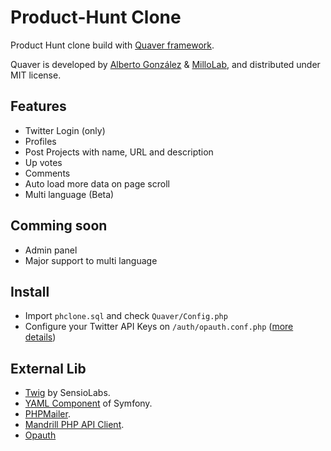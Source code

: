Product-Hunt Clone
==================

Product Hunt clone build with [Quaver framework](https://github.com/millolab/quaver).

Quaver is developed by [Alberto González](https://github.com/albertogonzcat) & [MilloLab](http://millolab.com), and distributed under MIT license.

Features
--------

* Twitter Login (only)
* Profiles
* Post Projects with name, URL and description
* Up votes
* Comments
* Auto load more data on page scroll
* Multi language (Beta)


Comming soon
------------

* Admin panel
* Major support to multi language


Install
-------
* Import `phclone.sql` and check `Quaver/Config.php`
* Configure your Twitter API Keys on `/auth/opauth.conf.php` ([more details](https://github.com/opauth/twitter))


External Lib
------------
* [Twig](http://twig.sensiolabs.org/) by SensioLabs.
* [YAML Component](http://symfony.com/doc/current/components/yaml/introduction.html) of Symfony.
* [PHPMailer](https://github.com/PHPMailer/PHPMailer).
* [Mandrill PHP API Client](https://mandrillapp.com/api/docs/).
* [Opauth](http://opauth.org/)
